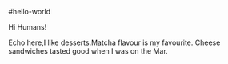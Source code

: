 #hello-world

Hi Humans!

Echo here,I like desserts.Matcha flavour is my favourite.
Cheese sandwiches tasted good when I was on the Mar.
